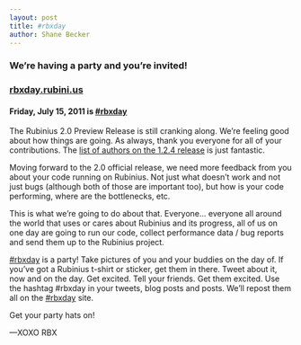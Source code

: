 ```yaml
---
layout: post
title: #rbxday
author: Shane Becker
---
```


### We&rsquo;re having a party and you&rsquo;re invited!

### [rbxday.rubini.us](http://rbxday.rubini.us)

#### Friday, July 15, 2011 is [#rbxday](http://rbxday.rubini.us)

The Rubinius 2.0 Preview Release is still cranking along. We&rsquo;re feeling good about how things are going. As always, thank you everyone for all of your contributions. The [list of authors on the 1.2.4 release](http://rubini.us/releases/1.2.4/#authors "Rubinius : Use Ruby&#8482;") is just fantastic.

Moving forward to the 2.0 official release, we need more feedback from you about your code running on Rubinius. Not just what doesn&rsquo;t work and not just bugs (although both of those are important too), but how is your code performing, where are the bottlenecks, etc.

This is what we&rsquo;re going to do about that. Everyone... everyone all around the world that uses or cares about Rubinius and its progress, all of us on one day are going to run our code, collect performance data / bug reports and send them up to the Rubinius project.

[#rbxday](https://twitter.com/#!/search/%23rbxday) is a party! Take pictures of you and your buddies on the day of. If you&rsquo;ve got a Rubinius t-shirt or sticker, get them in there. Tweet about it, now and on the day. Get excited. Tell your friends. Get them excited. Use the hashtag #rbxday in your tweets, blog posts and posts. We&rsquo;ll repost them all on the [#rbxday](http://rbxday.rubini.us) site.

Get your party hats on!

&mdash;XOXO RBX
